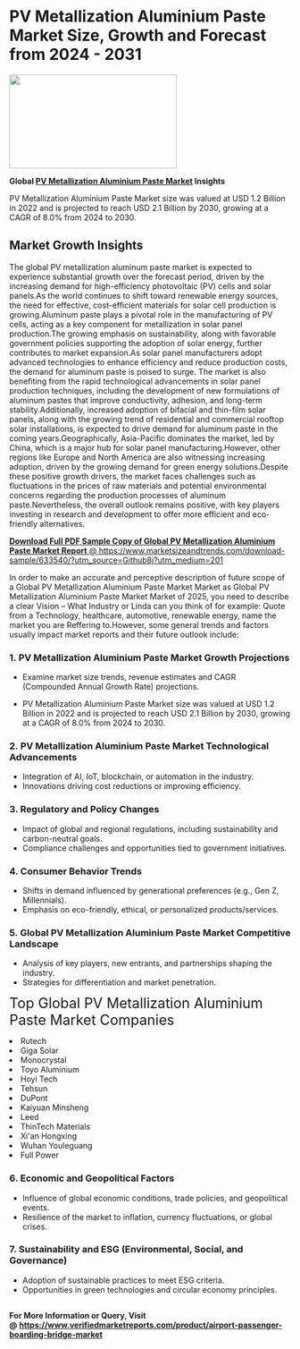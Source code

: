 <H1>PV Metallization Aluminium Paste Market Size, Growth and Forecast from 2024 - 2031</H1><img class="aligncenter size-medium wp-image-584254" src="https://thirdeyenews.in/wp-content/uploads/2024/09/Global-Market-Research-300x168.jpeg" alt="" width="300" height="168" /><p><strong>Global&nbsp;<a href="https://www.marketsizeandtrends.com/download-sample/633540/?utm_source=Github8j?utm_medium=201">PV Metallization Aluminium Paste Market</a> Insights</strong></p><p>PV Metallization Aluminium Paste Market size was valued at USD 1.2 Billion in 2022 and is projected to reach USD 2.1 Billion by 2030, growing at a CAGR of 8.0% from 2024 to 2030.</p><p><h2>Market Growth Insights</h2> The global PV metallization aluminum paste market is expected to experience substantial growth over the forecast period, driven by the increasing demand for high-efficiency photovoltaic (PV) cells and solar panels.As the world continues to shift toward renewable energy sources, the need for effective, cost-efficient materials for solar cell production is growing.Aluminum paste plays a pivotal role in the manufacturing of PV cells, acting as a key component for metallization in solar panel production.The growing emphasis on sustainability, along with favorable government policies supporting the adoption of solar energy, further contributes to market expansion.As solar panel manufacturers adopt advanced technologies to enhance efficiency and reduce production costs, the demand for aluminum paste is poised to surge.<a href="sample_download_link"></a> The market is also benefiting from the rapid technological advancements in solar panel production techniques, including the development of new formulations of aluminum pastes that improve conductivity, adhesion, and long-term stability.Additionally, increased adoption of bifacial and thin-film solar panels, along with the growing trend of residential and commercial rooftop solar installations, is expected to drive demand for aluminum paste in the coming years.Geographically, Asia-Pacific dominates the market, led by China, which is a major hub for solar panel manufacturing.However, other regions like Europe and North America are also witnessing increasing adoption, driven by the growing demand for green energy solutions.Despite these positive growth drivers, the market faces challenges such as fluctuations in the prices of raw materials and potential environmental concerns regarding the production processes of aluminum paste.Nevertheless, the overall outlook remains positive, with key players investing in research and development to offer more efficient and eco-friendly alternatives.<a href="more_information_link"></p><p><span class=""><strong>Download Full PDF Sample Copy of Global PV Metallization Aluminium Paste Market Report</strong> @ <a href="https://www.marketsizeandtrends.com/download-sample/633540/?utm_source=Github8j?utm_medium=201" target="_blank">https://www.marketsizeandtrends.com/download-sample/633540/?utm_source=Github8j?utm_medium=201</a></span></p><p>In order to make an accurate and perceptive description of future scope of a Global&nbsp;PV Metallization Aluminium Paste Market Market as Global&nbsp;PV Metallization Aluminium Paste Market Market of 2025, you need to describe a clear Vision &ndash; What Industry or Linda can you think of for example: Quote from a Technology, healthcare, automotive, renewable energy, name the market you are Reffering to.However, some general trends and factors usually impact market reports and their future outlook include:</p><h3>1.&nbsp;<strong>PV Metallization Aluminium Paste Market Growth Projections</strong></h3><ul><li>Examine market size trends, revenue estimates and CAGR (Compounded Annual Growth Rate) projections.</li><li><p>PV Metallization Aluminium Paste Market size was valued at USD 1.2 Billion in 2022 and is projected to reach USD 2.1 Billion by 2030, growing at a CAGR of 8.0% from 2024 to 2030.</p></li></ul><h3>2.&nbsp;<strong>PV Metallization Aluminium Paste Market Technological Advancements</strong></h3><ul><li>Integration of AI, IoT, blockchain, or automation in the industry.</li><li>Innovations driving cost reductions or improving efficiency.</li></ul><h3>3.&nbsp;<strong>Regulatory and Policy Changes</strong></h3><ul><li>Impact of global and regional regulations, including sustainability and carbon-neutral goals.</li><li>Compliance challenges and opportunities tied to government initiatives.</li></ul><h3>4.&nbsp;<strong>Consumer Behavior Trends</strong></h3><ul><li>Shifts in demand influenced by generational preferences (e.g., Gen Z, Millennials).</li><li>Emphasis on eco-friendly, ethical, or personalized products/services.</li></ul><h3>5.&nbsp;<strong>Global PV Metallization Aluminium Paste Market Competitive Landscape</strong></h3><ul><li>Analysis of key players, new entrants, and partnerships shaping the industry.</li><li>Strategies for differentiation and market penetration.</li></ul><p data-pm-slice="1 1 []"><span style="color: inherit; font-family: inherit; font-size: 25px;">Top Global PV Metallization Aluminium Paste Market Companies</span></p><div class="" data-test-id=""><p><li>Rutech</li><li> Giga Solar</li><li> Monocrystal</li><li> Toyo Aluminium</li><li> Hoyi Tech</li><li> Tehsun</li><li> DuPont</li><li> Kaiyuan Minsheng</li><li> Leed</li><li> ThinTech Materials</li><li> Xi'an Hongxing</li><li> Wuhan Youleguang</li><li> Full Power</li></p></div><h3>6.&nbsp;<strong>Economic and Geopolitical Factors</strong></h3><ul><li>Influence of global economic conditions, trade policies, and geopolitical events.</li><li>Resilience of the market to inflation, currency fluctuations, or global crises.</li></ul><h3>7.&nbsp;<strong>Sustainability and ESG (Environmental, Social, and Governance)</strong></h3><ul><li>Adoption of sustainable practices to meet ESG criteria.</li><li>Opportunities in green technologies and circular economy principles.</li></ul><h2><strong style="font-size: 14px;">For More Information or Query, Visit @&nbsp;</strong><a style="background-color: #ffffff; font-size: 14px;" href="https://www.marketsizeandtrends.com/report/pv-metallization-aluminium-paste-market/" target="_blank">https://www.verifiedmarketreports.com/product/airport-passenger-boarding-bridge-market</a></h2>